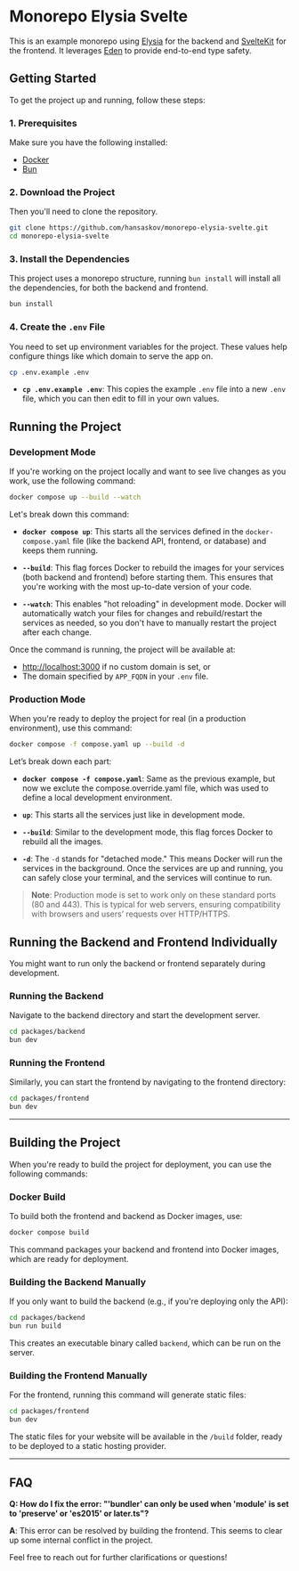 # Monorepo Elysia Svelte

This is an example monorepo using [Elysia](https://github.com/elysiajs/elysia) for the backend and [SvelteKit](https://kit.svelte.dev/) for the frontend. It leverages [Eden](https://github.com/elysiajs/eden) to provide end-to-end type safety.



## Getting Started

To get the project up and running, follow these steps:

### 1. Prerequisites
Make sure you have the following installed:
- [Docker](https://docs.docker.com/get-started/get-docker/)
- [Bun](https://bun.sh/)

### 2. Download the Project

Then you'll need to clone the repository.

```bash
git clone https://github.com/hansaskov/monorepo-elysia-svelte.git
cd monorepo-elysia-svelte
```

### 3. Install the Dependencies
This project uses a monorepo structure, running `bun install` will install all the dependencies, for both the backend and frontend.
```bash
bun install
```
### 4. Create the `.env` File

You need to set up environment variables for the project. These values help configure things like which domain to serve the app on. 

```bash
cp .env.example .env
```

- **`cp .env.example .env`**: This copies the example `.env` file into a new `.env` file, which you can then edit to fill in your own values.


## Running the Project

### Development Mode

If you're working on the project locally and want to see live changes as you work, use the following command:

```bash
docker compose up --build --watch
```

Let's break down this command:

- **`docker compose up`**: This starts all the services defined in the `docker-compose.yaml` file (like the backend API, frontend, or database) and keeps them running.
  
- **`--build`**: This flag forces Docker to rebuild the images for your services (both backend and frontend) before starting them. This ensures that you're working with the most up-to-date version of your code.

- **`--watch`**: This enables "hot reloading" in development mode. Docker will automatically watch your files for changes and rebuild/restart the services as needed, so you don't have to manually restart the project after each change.

Once the command is running, the project will be available at:
- [http://localhost:3000](http://localhost:3000) if no custom domain is set, or
- The domain specified by `APP_FQDN` in your `.env` file.

### Production Mode

When you're ready to deploy the project for real (in a production environment), use this command:

```bash
docker compose -f compose.yaml up --build -d
```

Let’s break down each part:

- **`docker compose -f compose.yaml`**: Same as the previous example, but now we exclute the compose.override.yaml file, which was used to define a local development environment.

- **`up`**: This starts all the services just like in development mode.

- **`--build`**: Similar to the development mode, this flag forces Docker to rebuild all the images.

- **`-d`**: The `-d` stands for "detached mode." This means Docker will run the services in the background. Once the services are up and running, you can safely close your terminal, and the services will continue to run.

> **Note**: Production mode is set to work only on these standard ports (80 and 443). This is typical for web servers, ensuring compatibility with browsers and users’ requests over HTTP/HTTPS.



## Running the Backend and Frontend Individually

You might want to run only the backend or frontend separately during development.

### Running the Backend
Navigate to the backend directory and start the development server.

```bash
cd packages/backend
bun dev
```

### Running the Frontend

Similarly, you can start the frontend by navigating to the frontend directory:

```bash
cd packages/frontend
bun dev
```

---

## Building the Project

When you're ready to build the project for deployment, you can use the following commands:

### Docker Build

To build both the frontend and backend as Docker images, use:

```bash
docker compose build
```

This command packages your backend and frontend into Docker images, which are ready for deployment.

### Building the Backend Manually

If you only want to build the backend (e.g., if you're deploying only the API):

```bash
cd packages/backend
bun run build
```

This creates an executable binary called `backend`, which can be run on the server.

### Building the Frontend Manually

For the frontend, running this command will generate static files:

```bash
cd packages/frontend
bun dev
```

The static files for your website will be available in the `/build` folder, ready to be deployed to a static hosting provider.

---

## FAQ

**Q: How do I fix the error: "'bundler' can only be used when 'module' is set to 'preserve' or 'es2015' or later.ts"?**

**A**: This error can be resolved by building the frontend. This seems to clear up some internal conflict in the project.

Feel free to reach out for further clarifications or questions!
